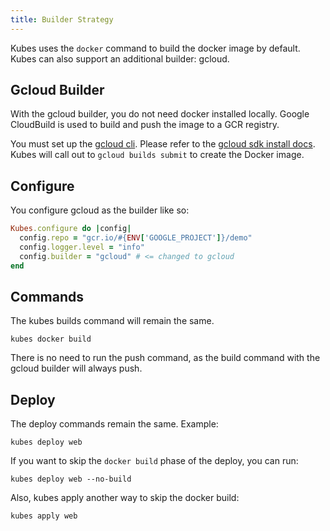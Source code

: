 ```yaml
---
title: Builder Strategy
---
```


Kubes uses the `docker` command to build the docker image by default. Kubes can also support an additional builder: gcloud.

## Gcloud Builder

With the gcloud builder, you do not need docker installed locally. Google CloudBuild is used to build and push the image to a GCR registry.

You must set up the [gcloud cli](https://cloud.google.com/sdk/gcloud/reference/builds/submit).  Please refer to the [gcloud sdk install docs](https://cloud.google.com/sdk/install). Kubes will call out to `gcloud builds submit` to create the Docker image.

## Configure

You configure gcloud as the builder like so:

```ruby
Kubes.configure do |config|
  config.repo = "gcr.io/#{ENV['GOOGLE_PROJECT']}/demo"
  config.logger.level = "info"
  config.builder = "gcloud" # <= changed to gcloud
end
```

## Commands

The kubes builds command will remain the same.

    kubes docker build

There is no need to run the push command, as the build command with the gcloud builder will always push.

## Deploy

The deploy commands remain the same. Example:

    kubes deploy web

If you want to skip the `docker build` phase of the deploy, you can run:

    kubes deploy web --no-build

Also, kubes apply another way to skip the docker build:

    kubes apply web

